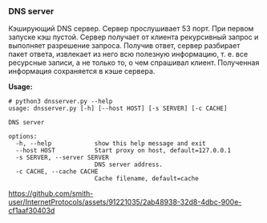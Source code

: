 ### DNS server

Кэширующий DNS сервер. Сервер прослушивает 53 порт. 
При первом запуске кэш пустой. 
Сервер получает от клиента рекурсивный запрос и выполняет
разрешение запроса. Получив ответ, сервер разбирает пакет ответа,
извлекает из него всю полезную информацию, 
т. е. все ресурсные записи, а не только то, о чем спрашивал клиент. 
Полученная информация сохраняется в кэше сервера.

**Usage:**
```
# python3 dnsserver.py --help
usage: dnsserver.py [-h] [--host HOST] [-s SERVER] [-c CACHE]

DNS server

options:
  -h, --help            show this help message and exit
  --host HOST           Start proxy on host, default=127.0.0.1
  -s SERVER, --server SERVER
                        DNS server address.
  -c CACHE, --cache CACHE
                        Cache filename, default=cache

```



https://github.com/smith-user/InternetProtocols/assets/91221035/2ab48938-32d8-4dbc-900e-cf1aaf30403d

